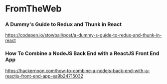 # FromTheWeb

### A Dummy's Guide to Redux and Thunk in React
<a>https://codepen.io/stowball/post/a-dummy-s-guide-to-redux-and-thunk-in-react</a>

### How To Combine a NodeJS Back End with a ReactJS Front End App
<a>https://hackernoon.com/how-to-combine-a-nodejs-back-end-with-a-reactjs-front-end-app-ea9b24715032</a>
